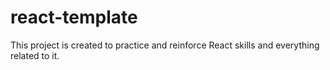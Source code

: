 # react-template

This project is created to practice and reinforce React skills and everything related to it.